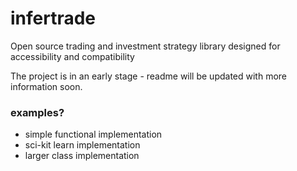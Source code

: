 # infertrade
Open source trading and investment strategy library designed for accessibility and compatibility

The project is in an early stage - readme will be updated with more information soon.

### examples?

- simple functional implementation
- sci-kit learn implementation
- larger class implementation
